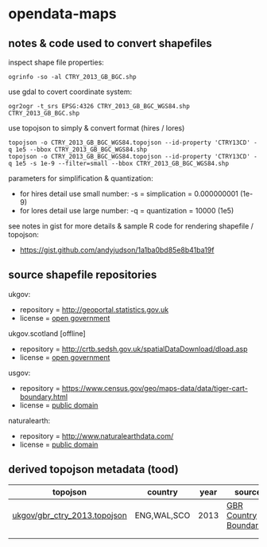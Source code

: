# opendata-maps


## notes & code used to convert shapefiles

inspect shape file properties:
```
ogrinfo -so -al CTRY_2013_GB_BGC.shp
```

use gdal to covert coordinate system:
```
ogr2ogr -t_srs EPSG:4326 CTRY_2013_GB_BGC_WGS84.shp CTRY_2013_GB_BGC.shp
```

use topojson to simply & convert format (hires / lores)
```
topojson -o CTRY_2013_GB_BGC_WGS84.topojson --id-property 'CTRY13CD' -q 1e5 --bbox CTRY_2013_GB_BGC_WGS84.shp
topojson -o CTRY_2013_GB_BGC_WGS84.topojson --id-property 'CTRY13CD' -q 1e5 -s 1e-9 --filter=small --bbox CTRY_2013_GB_BGC_WGS84.shp
```

parameters for simplification & quantization:

- for hires detail use small number: -s = simplication = 0.000000001 (1e-9) 
- for lores detail use large number: -q = quantization = 10000 (1e5)

see notes in gist for more details & sample R code for rendering shapefile / topojson:

- https://gist.github.com/andyjudson/1a1ba0bd85e8b41ba19f


## source shapefile repositories

ukgov:

- repository = http://geoportal.statistics.gov.uk
- license = [open government](http://www.nationalarchives.gov.uk/doc/open-government-licence/version/3/)

ukgov.scotland [offline]

- repository = http://crtb.sedsh.gov.uk/spatialDataDownload/dload.asp
- license = [open government](http://www.nationalarchives.gov.uk/doc/open-government-licence/version/3/)

usgov:

- repository = https://www.census.gov/geo/maps-data/data/tiger-cart-boundary.html
- license = [public domain](https://ask.census.gov/prweb/PRServletCustom/YACFBFye-rFIz_FoGtyvDRUGg1Uzu5Mn*/!STANDARD)

naturalearth:

- repository = http://www.naturalearthdata.com/
- license = [public domain](http://www.naturalearthdata.com/about/terms-of-use/)


## derived topojson metadata (tood)


|topojson|country|year|source|transform|simplify|
|---|---|---|---|---|---|
|[ukgov/gbr_ctry_2013.topojson](https://github.com/andyjudson/opendata-maps/blob/master/ukgov/gbr_ctry_2013.topojson)|ENG,WAL,SCO|2013|[GBR Country Boundaries](http://geoportal.statistics.gov.uk/datasets?q=CTRY_Boundaries)|WGS84|-q 1e5 -s 1e-9|
||||||
||||||

